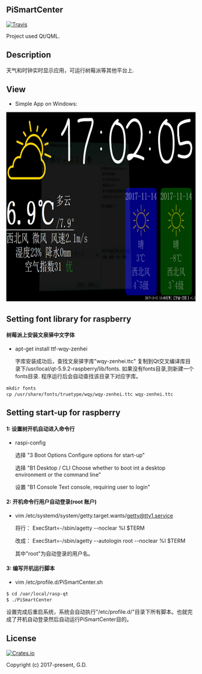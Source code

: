 ## PiSmartCenter
[![Travis](https://img.shields.io/badge/release-1.0.0-blue.svg?style=plastic)](https://github.com/to9/PiSmartCenter)

Project used Qt/QML.

## Description

天气和时钟实时显示应用，可运行树莓派等其他平台上.

## View

* Simple App on Windows:

<div align=left><img width="800" height="505" src="https://github.com/to9/PiSmartCenter/blob/master/images/PiSmartCenter.png"/></div>

## Setting font library for raspberry 

#### 树莓派上安装文泉驿中文字体
- apt-get install ttf-wqy-zenhei

    字库安装成功后，查找文泉驿字库"wqy-zenhei.ttc" 复制到Qt交叉编译库目录下/usr/local/qt-5.9.2-raspberry/lib/fonts. 
  如果没有fonts目录,则新建一个fonts目录. 程序运行后会自动查找该目录下对应字库。
```
mkdir fonts
cp /usr/share/fonts/truetype/wqy/wqy-zenhei.ttc wqy-zenhei.ttc
```

## Setting start-up for raspberry

#### 1: 设置树开机自动进入命令行

- raspi-config

    选择 "3 Boot Options            Configure options for start-up"

    选择 "B1 Desktop / CLI          Choose whether to boot int a desktop environment or the command line"

    设置 "B1 Console                Text console, requiring user to login" 

#### 2: 开机命令行用户自动登录(root 账户)

- vim /etc/systemd/system/getty.target.wants/getty@tty1.service

    将行： ExecStart=-/sbin/agetty --noclear %I $TERM

    改成： ExecStart=-/sbin/agetty --autologin root --noclear %I $TERM

    其中"root"为自动登录的用户名。

#### 3: 编写开机运行脚本

- vim /etc/profile.d/PiSmartCenter.sh
```
$ cd /uar/local/rasp-qt
$ ./PiSmartCenter 
```
设置完成后重启系统，系统会自动执行"/etc/profile.d/"目录下所有脚本。也就完成了开机自动登录然后自动运行PiSmartCenter目的。

## License

[![Crates.io](https://img.shields.io/packagist/l/doctrine/orm.svg?style=plastic)](https://github.com/to9/CodeStyle)<br>

Copyright (c) 2017-present, G.D.
